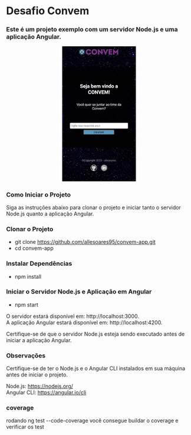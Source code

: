 # Desafio Convem

### Este é um projeto exemplo com um servidor Node.js e uma aplicação Angular.

<div align="center">
<img src="./src/assets/project.jpg" width="200">
</div>

### Como Iniciar o Projeto
Siga as instruções abaixo para clonar o projeto e iniciar tanto o servidor Node.js quanto a aplicação Angular.

### Clonar o Projeto
* git clone https://github.com/allesoares95/convem-app.git
* cd convem-app

### Instalar Dependências 
* npm install
### Iniciar o Servidor Node.js e Aplicação em Angular
* npm start

O servidor estará disponível em: http://localhost:3000.<br>
A aplicação Angular estará disponível em: http://localhost:4200.

Certifique-se de que o servidor Node.js esteja sendo executado antes de iniciar a aplicação Angular.

### Observações
Certifique-se de ter o Node.js e o Angular CLI instalados em sua máquina antes de iniciar o projeto.

Node.js: https://nodejs.org/<br>
Angular CLI: https://angular.io/cli

### coverage
rodando ng test --code-coverage  você consegue buildar o coverage e verificar os test
